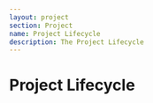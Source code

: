 ```yaml
---
layout: project
section: Project
name: Project Lifecycle
description: The Project Lifecycle
---
```


# Project Lifecycle
